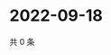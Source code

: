 # 2022-09-18

共 0 条

<!-- BEGIN WEIBO -->
<!-- 最后更新时间 Sun Sep 18 2022 15:07:05 GMT+0800 (China Standard Time) -->

<!-- END WEIBO -->
